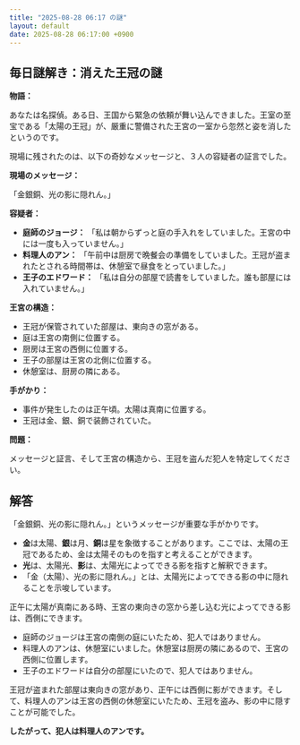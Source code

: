 ```yaml
---
title: "2025-08-28 06:17 の謎"
layout: default
date: 2025-08-28 06:17:00 +0900
---
```

## 毎日謎解き：消えた王冠の謎

**物語：**

あなたは名探偵。ある日、王国から緊急の依頼が舞い込んできました。王室の至宝である「太陽の王冠」が、厳重に警備された王宮の一室から忽然と姿を消したというのです。

現場に残されたのは、以下の奇妙なメッセージと、３人の容疑者の証言でした。

**現場のメッセージ：**

「金銀銅、光の影に隠れん。」

**容疑者：**

*   **庭師のジョージ：** 「私は朝からずっと庭の手入れをしていました。王宮の中には一度も入っていません。」
*   **料理人のアン：** 「午前中は厨房で晩餐会の準備をしていました。王冠が盗まれたとされる時間帯は、休憩室で昼食をとっていました。」
*   **王子のエドワード：** 「私は自分の部屋で読書をしていました。誰も部屋には入れていません。」

**王宮の構造：**

*   王冠が保管されていた部屋は、東向きの窓がある。
*   庭は王宮の南側に位置する。
*   厨房は王宮の西側に位置する。
*   王子の部屋は王宮の北側に位置する。
*   休憩室は、厨房の隣にある。

**手がかり：**

*   事件が発生したのは正午頃。太陽は真南に位置する。
*   王冠は金、銀、銅で装飾されていた。

**問題：**

メッセージと証言、そして王宮の構造から、王冠を盗んだ犯人を特定してください。

## 解答

「金銀銅、光の影に隠れん。」というメッセージが重要な手がかりです。

*   **金**は太陽、**銀**は月、**銅**は星を象徴することがあります。ここでは、太陽の王冠であるため、金は太陽そのものを指すと考えることができます。
*   **光**は、太陽光、**影**は、太陽光によってできる影を指すと解釈できます。
*   「金（太陽）、光の影に隠れん。」とは、太陽光によってできる影の中に隠れることを示唆しています。

正午に太陽が真南にある時、王宮の東向きの窓から差し込む光によってできる影は、西側にできます。

*   庭師のジョージは王宮の南側の庭にいたため、犯人ではありません。
*   料理人のアンは、休憩室にいました。休憩室は厨房の隣にあるので、王宮の西側に位置します。
*   王子のエドワードは自分の部屋にいたので、犯人ではありません。

王冠が盗まれた部屋は東向きの窓があり、正午には西側に影ができます。そして、料理人のアンは王宮の西側の休憩室にいたため、王冠を盗み、影の中に隠すことが可能でした。

**したがって、犯人は料理人のアンです。**
